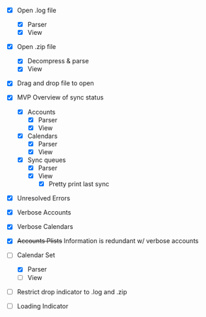 - [x] Open .log file
    - [x] Parser
    - [x] View
- [x] Open .zip file
    - [x] Decompress & parse
    - [x] View
- [x] Drag and drop file to open
- [x] MVP Overview of sync status
    - [x] Accounts
        - [x] Parser
        - [x] View
    - [x] Calendars
        - [x] Parser
        - [x] View
    - [x] Sync queues
        - [x] Parser
        - [x] View
            - [x] Pretty print last sync
- [x] Unresolved Errors
- [x] Verbose Accounts
- [x] Verbose Calendars
- [x] ~~Accounts Plists~~ Information is redundant w/ verbose accounts
- [ ] Calendar Set
    - [x] Parser
    - [ ] View
- [ ] Restrict drop indicator to .log and .zip
- [ ] Loading Indicator

